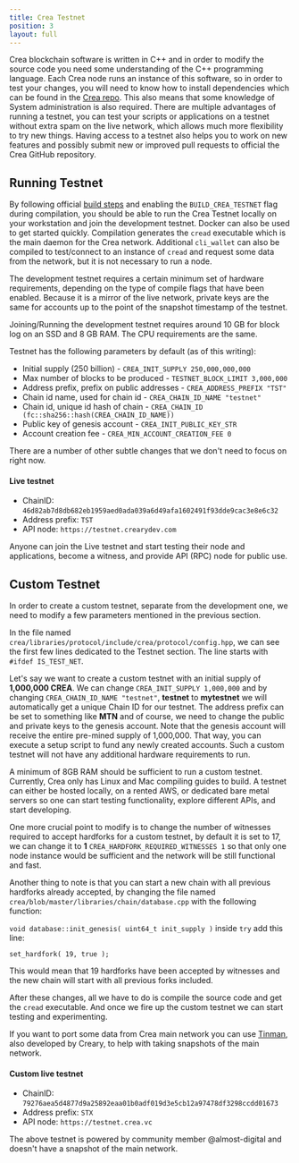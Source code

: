 ```yaml
---
title: Crea Testnet
position: 3
layout: full
---
```


Crea blockchain software is written in C++ and in order to modify the source code you need some understanding of the C++ programming language. Each Crea node runs an instance of this software, so in order to test your changes, you will need to know how to install dependencies which can be found in the [Crea repo](https://github.com/creativechain/crea/blob/master/doc/building.md). This also means that some knowledge of System administration is also required. There are multiple advantages of running a testnet, you can test your scripts or applications on a testnet without extra spam on the live network, which allows much more flexibility to try new things. 
Having access to a testnet also helps you to work on new features and possibly submit new or improved pull requests to official the Crea GitHub repository.

## Running Testnet

By following official [build steps](https://github.com/creativechain/crea/blob/master/doc/building.md#build_crea_testnetoffon) and enabling the `BUILD_CREA_TESTNET` flag during compilation, you should be able to run the Crea Testnet locally on your workstation and join the development testnet. Docker can also be used to get started quickly. Compilation generates the `cread` executable which is the main daemon for the Crea network. Additional `cli_wallet` can also be compiled to test/connect to an instance of `cread` and request some data from the network, but it is not necessary to run a node.

The development testnet requires a certain minimum set of hardware requirements, depending on the type of compile flags that have been enabled. Because it is a mirror of the live network, private keys are the same for accounts up to the point of the snapshot timestamp of the testnet.

Joining/Running the development testnet requires around 10 GB for block log on an SSD and 8 GB RAM. The CPU requirements are the same.

Testnet has the following parameters by default (as of this writing):

* Initial supply (250 billion) - `CREA_INIT_SUPPLY 250,000,000,000`
* Max number of blocks to be produced - `TESTNET_BLOCK_LIMIT 3,000,000`
* Address prefix, prefix on public addresses - `CREA_ADDRESS_PREFIX "TST"`
* Chain id name, used for chain id - `CREA_CHAIN_ID_NAME "testnet"`
* Chain id, unique id hash of chain - `CREA_CHAIN_ID (fc::sha256::hash(CREA_CHAIN_ID_NAME))`
* Public key of genesis account - `CREA_INIT_PUBLIC_KEY_STR `
* Account creation fee - `CREA_MIN_ACCOUNT_CREATION_FEE 0`

There are a number of other subtle changes that we don't need to focus on right now.

#### Live testnet

* ChainID: `46d82ab7d8db682eb1959aed0ada039a6d49afa1602491f93dde9cac3e8e6c32`
* Address prefix: `TST`
* API node: `https://testnet.crearydev.com`

Anyone can join the Live testnet and start testing their node and applications, become a witness, and provide API (RPC) node for public use.

## Custom Testnet

In order to create a custom testnet, separate from the development one, we need to modify a few parameters mentioned in the previous section.

In the file named `crea/libraries/protocol/include/crea/protocol/config.hpp`, we can see the first few lines dedicated to the Testnet section.  The line starts with `#ifdef IS_TEST_NET`.

Let's say we want to create a custom testnet with an initial supply of **1,000,000 CREA**. We can change `CREA_INIT_SUPPLY 1,000,000` and by changing `CREA_CHAIN_ID_NAME "testnet"`, **testnet** to **mytestnet** we will automatically get a unique Chain ID for our testnet. The address prefix can be set to something like **MTN** and of course, we need to change the public and private keys to the genesis account. Note that the genesis account will receive the entire pre-mined supply of 1,000,000.  That way, you can execute a setup script to fund any newly created accounts. Such a custom testnet will not have any additional hardware requirements to run. 

A minimum of 8GB RAM should be sufficient to run a custom testnet. Currently, Crea only has Linux and Mac compiling guides to build. A testnet can either be hosted locally, on a rented AWS, or dedicated bare metal servers so one can start testing functionality, explore different APIs, and start developing.

One more crucial point to modify is to change the number of witnesses required to accept hardforks for a custom testnet, by default it is set to 17, we can change it to **1** `CREA_HARDFORK_REQUIRED_WITNESSES 1` so that only one node instance would be sufficient and the network will be still functional and fast.

Another thing to note is that you can start a new chain with all previous hardforks already accepted, by changing the file named `crea/blob/master/libraries/chain/database.cpp` with the following function:

`void database::init_genesis( uint64_t init_supply )` inside `try` add this line:

`set_hardfork( 19, true );`

This would mean that 19 hardforks have been accepted by witnesses and the new chain will start with all previous forks included.

After these changes, all we have to do is compile the source code and get the `cread` executable. And once we fire up the custom testnet we can start testing and experimenting.

If you want to port some data from Crea main network you can use [Tinman](https://github.com/creativechain/tinman), also developed by Creary, to help with taking snapshots of the main network.

#### Custom live testnet

* ChainID: `79276aea5d4877d9a25892eaa01b0adf019d3e5cb12a97478df3298ccdd01673`
* Address prefix: `STX`
* API node: `https://testnet.crea.vc`

The above testnet is powered by community member @almost-digital and doesn't have a snapshot of the main network. 
